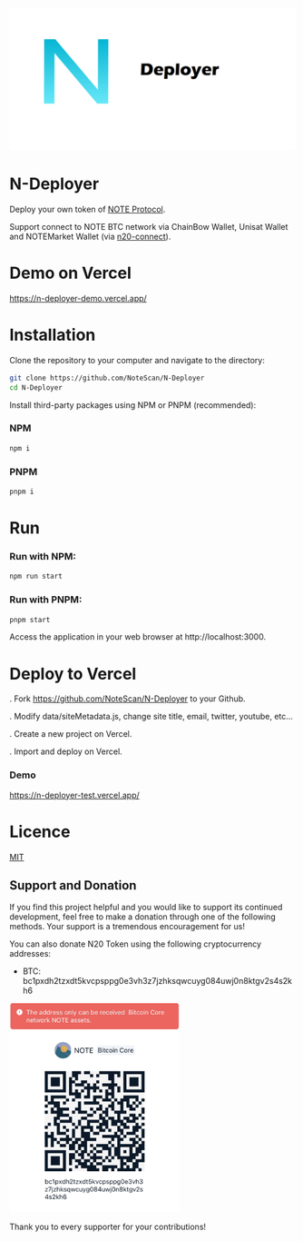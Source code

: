![n-deployer-banner](/public/static/images/twitter-card.png)

# N-Deployer

Deploy your own token of <a href="https://noteprotocol.org/">NOTE Protocol</a>.

Support connect to NOTE BTC network via ChainBow Wallet, Unisat Wallet and NOTEMarket Wallet (via <a href='https://github.com/NoteScan/n20-connect'>n20-connect</a>).

# Demo on Vercel
https://n-deployer-demo.vercel.app/


# Installation
Clone the repository to your computer and navigate to the directory:

```bash
git clone https://github.com/NoteScan/N-Deployer
cd N-Deployer
```

Install third-party packages using NPM or PNPM (recommended):

### NPM
```bash
npm i
```

### PNPM
```bash
pnpm i
```

# Run

### Run with NPM:
```bash
npm run start
```

### Run with PNPM:
```bash
pnpm start
```

Access the application in your web browser at http://localhost:3000.

# Deploy to Vercel
. Fork https://github.com/NoteScan/N-Deployer to your Github.

. Modify data/siteMetadata.js, change site title, email, twitter, youtube, etc...

. Create a new project on Vercel.

. Import and deploy on Vercel.

### Demo
https://n-deployer-test.vercel.app/


# Licence

[MIT](./LICENSE)


## Support and Donation

If you find this project helpful and you would like to support its continued development, feel free to make a donation through one of the following methods. Your support is a tremendous encouragement for us!

You can also donate N20 Token using the following cryptocurrency addresses:

- BTC: bc1pxdh2tzxdt5kvcpsppg0e3vh3z7jzhksqwcuyg084uwj0n8ktgv2s4s2kh6

<img src="./btc_qrcode.jpg" width="300" >

Thank you to every supporter for your contributions!
